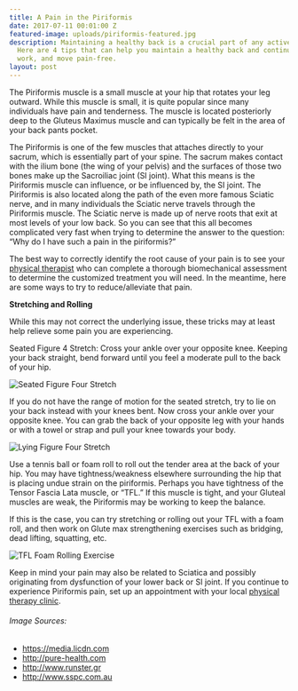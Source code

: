 ```yaml
---
title: A Pain in the Piriformis
date: 2017-07-11 00:01:00 Z
featured-image: uploads/piriformis-featured.jpg
description: Maintaining a healthy back is a crucial part of any active lifestyle.
  Here are 4 tips that can help you maintain a healthy back and continue to live,
  work, and move pain-free.
layout: post
---
```


The Piriformis muscle is a small muscle at your hip that rotates your leg outward. While this muscle is small, it is quite popular since many individuals have pain and tenderness. The muscle is located posteriorly deep to the Gluteus Maximus muscle and can typically be felt in the area of your back pants pocket.

The Piriformis is one of the few muscles that attaches directly to your sacrum, which is essentially part of your spine. The sacrum makes contact with the ilium bone (the wing of your pelvis) and the surfaces of those two bones make up the Sacroiliac joint (SI joint). What this means is the Piriformis muscle can influence, or be influenced by, the SI joint. The Piriformis is also located along the path of the even more famous Sciatic nerve, and in many individuals the Sciatic nerve travels through the Piriformis muscle. The Sciatic nerve is made up of nerve roots that exit at most levels of your low back. So you can see that this all becomes complicated very fast when trying to determine the answer to the question: “Why do I have such a pain in the piriformis?”

The best way to correctly identify the root cause of your pain is to see your [physical therapist](/) who can complete a thorough biomechanical assessment to determine the customized treatment you will need. In the meantime, here are some ways to try to reduce/alleviate that pain.

**Stretching and Rolling**

While this may not correct the underlying issue, these tricks may at least help relieve some pain you are experiencing.

Seated Figure 4 Stretch: Cross your ankle over your opposite knee. Keeping your back straight, bend forward until you feel a moderate pull to the back of your hip.

![Seated Figure Four Stretch](http://pure-health.com/wp-content/uploads/2016/03/piriformis-stretch1-.jpg)

If you do not have the range of motion for the seated stretch, try to lie on your back instead with your knees bent. Now cross your ankle over your opposite knee. You can grab the back of your opposite leg with your hands or with a towel or strap and pull your knee towards your body.

![Lying Figure Four Stretch](http://www.runster.gr/wp-content/uploads/2016/11/htng.jpeg)

Use a tennis ball or foam roll to roll out the tender area at the back of your hip. You may have tightness/weakness elsewhere surrounding the hip that is placing undue strain on the piriformis. Perhaps you have tightness of the Tensor Fascia Lata muscle, or “TFL.” If this muscle is tight, and your Gluteal muscles are weak, the Piriformis may be working to keep the balance.

If this is the case, you can try stretching or rolling out your TFL with a foam roll, and then work on Glute max strengthening exercises such as bridging, dead lifting, squatting, etc.

![TFL Foam Rolling Exercise](http://www.sspc.com.au/wp-content/uploads/2016/08/itbrOLLING.jpg)

Keep in mind your pain may also be related to Sciatica and possibly originating from dysfunction of your lower back or SI joint. If you continue to experience Piriformis pain, set up an appointment with your local [physical therapy clinic](/).

###### Image Sources:
- https://media.licdn.com
- http://pure-health.com
- http://www.runster.gr
- http://www.sspc.com.au
